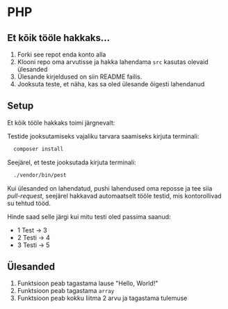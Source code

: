 # PHP

## Et kõik tööle hakkaks...

1. Forki see repot enda konto alla
2. Klooni repo oma arvutisse ja hakka lahendama `src` kasutas olevaid ülesanded
3. Ülesande kirjeldused on siin README failis.
4. Jooksuta teste, et näha, kas sa oled ülesande õigesti lahendanud

## Setup

Et kõik tööle hakkaks toimi järgnevalt:

Testide jooksutamiseks vajaliku tarvara saamiseks kirjuta terminali:
```bash
  composer install
```
Seejärel, et teste jooksutada kirjuta terminali:
```bash
  ./vendor/bin/pest
```

Kui ülesanded on lahendatud, pushi lahendused oma reposse ja tee siia *pull-request*, 
seejärel hakkavad automaatselt tööle testid, mis kontorollivad su tehtud tööd.

Hinde saad selle järgi kui mitu testi oled passima saanud:

- 1 Test ->   3
- 2 Testi ->  4
- 3 Testi ->  5

## Ülesanded

1. Funktsioon peab tagastama lause "Hello, World!"
2. Funktsioon peab tagastama `array`
3. Funktsioon peab kokku liitma 2 arvu ja tagastama tulemuse
